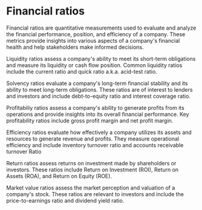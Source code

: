 # Financial ratios

Financial ratios are quantitative measurements used to evaluate and analyze the financial performance, position, and efficiency of a company. These metrics provide insights into various aspects of a company's financial health and help stakeholders make informed decisions.

Liquidity ratios assess a company's ability to meet its short-term obligations and measure its liquidity or cash flow position. Common liquidity ratios include the current ratio and quick ratio a.k.a. acid-test ratio.

Solvency ratios evaluate a company's long-term financial stability and its ability to meet long-term obligations. These ratios are of interest to lenders and investors and include debt-to-equity ratio and interest coverage ratio.

Profitabiliy ratios assess a company's ability to generate profits from its operations and provide insights into its overall financial performance. Key profitability ratios include gross profit margin and net profit margin.

Efficiency ratios evaluate how effectively a company utilizes its assets and resources to generate revenue and profits. They measure operational efficiency and include inventory turnover ratio and accounts receivable turnover Ratio

Return ratios assess returns on investment made by shareholders or investors. These ratios include Return on Investment (ROI), Return on Assets (ROA), and Return on Equity (ROE).

Market value ratios assess the market perception and valuation of a company's stock. These ratios are relevant to investors and include the price-to-earnings ratio and dividend yield ratio.